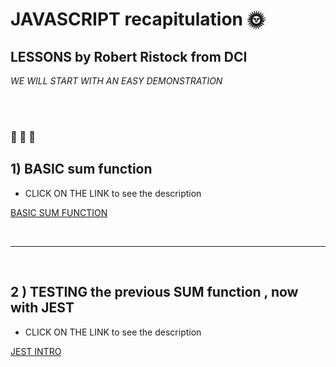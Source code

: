 # JAVASCRIPT recapitulation 🌞

## LESSONS by Robert Ristock from DCI

_WE WILL START WITH AN EASY DEMONSTRATION_

<br>
<br>

### 🌻 🌻 🌻

## 1) BASIC sum function

- CLICK ON THE LINK to see the description

[BASIC SUM FUNCTION](docs/BASIC-SUM-FUNCTION.md)

<br>
<hr>
<br>

## 2 ) TESTING the previous SUM function , now with JEST

- CLICK ON THE LINK to see the description

[JEST INTRO](docs/JEST-intro.md)
